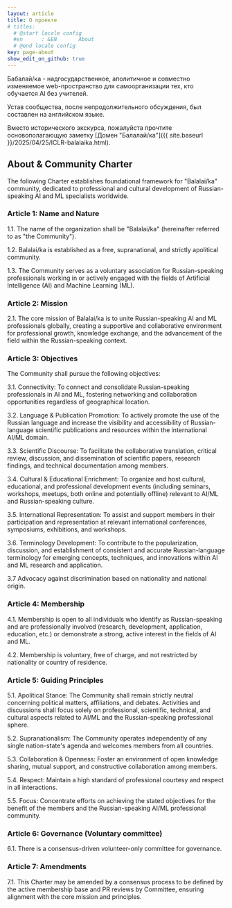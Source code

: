 ```yaml
---
layout: article
title: О проекте
# titles:
  # @start locale config
  #en      : &EN       About
  # @end locale config
key: page-about
show_edit_on_github: true
---
```


Бабалай/ка - надгосударственное, аполитичное и совместно изменяемое web-пространство для самоорганизации тех, кто обучается AI без учителей.

Устав сообщества, после непродолжительного обсуждения, был составлен на английском языке.

Вместо исторического экскурса, пожалуйста прочтите основополагающую заметку [Домен "Балалай/ка"]({{ site.baseurl }}/2025/04/25/ICLR-balalaika.html).

## About & Community Charter

The following Charter establishes foundational framework for "Balalai/ka" community, dedicated to professional and cultural development of Russian-speaking AI and ML specialists worldwide.

### Article 1: Name and Nature
1.1. The name of the organization shall be "Balalai/ka" (hereinafter referred to as "the Community").

1.2. Balalai/ka is established as a free, supranational, and strictly apolitical community.

1.3. The Community serves as a voluntary association for Russian-speaking professionals working in or actively engaged with the fields of Artificial Intelligence (AI) and Machine Learning (ML).

### Article 2: Mission
2.1. The core mission of Balalai/ka is to unite Russian-speaking AI and ML professionals globally, creating a supportive and collaborative environment for professional growth, knowledge exchange, and the advancement of the field within the Russian-speaking context.

###  Article 3: Objectives
The Community shall pursue the following objectives:

3.1. Connectivity: To connect and consolidate Russian-speaking professionals in AI and ML, fostering networking and collaboration opportunities regardless of geographical location.

3.2. Language & Publication Promotion: To actively promote the use of the Russian language and increase the visibility and accessibility of Russian-language scientific publications and resources within the international AI/ML domain.

3.3. Scientific Discourse: To facilitate the collaborative translation, critical review, discussion, and dissemination of scientific papers, research findings, and technical documentation among members.

3.4. Cultural & Educational Enrichment: To organize and host cultural, educational, and professional development events (including seminars, workshops, meetups, both online and potentially offline) relevant to AI/ML and Russian-speaking culture.

3.5. International Representation: To assist and support members in their participation and representation at relevant international conferences, symposiums, exhibitions, and workshops.

3.6. Terminology Development: To contribute to the popularization, discussion, and establishment of consistent and accurate Russian-language terminology for emerging concepts, techniques, and innovations within AI and ML research and application.

3.7 Advocacy against discrimination based on nationality and national origin.

### Article 4: Membership
4.1. Membership is open to all individuals who identify as Russian-speaking and are professionally involved (research, development, application, education, etc.) or demonstrate a strong, active interest in the fields of AI and ML.

4.2. Membership is voluntary, free of charge, and not restricted by nationality or country of residence.

### Article 5: Guiding Principles
5.1. Apolitical Stance: The Community shall remain strictly neutral concerning political matters, affiliations, and debates. Activities and discussions shall focus solely on professional, scientific, technical, and cultural aspects related to AI/ML and the Russian-speaking professional sphere.

5.2. Supranationalism: The Community operates independently of any single nation-state's agenda and welcomes members from all countries.

5.3. Collaboration & Openness: Foster an environment of open knowledge sharing, mutual support, and constructive collaboration among members.

5.4. Respect: Maintain a high standard of professional courtesy and respect in all interactions.

5.5. Focus: Concentrate efforts on achieving the stated objectives for the benefit of the members and the Russian-speaking AI/ML professional community.


### Article 6: Governance (Voluntary committee)
6.1. There is a consensus-driven volunteer-only committee for governance.

### Article 7: Amendments
7.1. This Charter may be amended by a consensus process to be defined by the active membership base and PR reviews by Committee, ensuring alignment with the core mission and principles.

